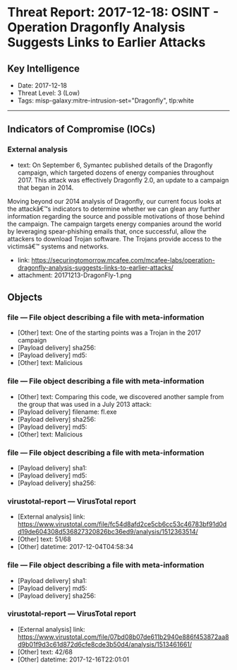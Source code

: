 # Threat Report: 2017-12-18: OSINT - Operation Dragonfly Analysis Suggests Links to Earlier Attacks


## Key Intelligence
* Date: 2017-12-18
* Threat Level: 3 (Low)
* Tags: misp-galaxy:mitre-intrusion-set="Dragonfly", tlp:white

---

## Indicators of Compromise (IOCs)
### External analysis
* text: On September 6, Symantec published details of the Dragonfly campaign, which targeted dozens of energy companies throughout 2017. This attack was effectively Dragonfly 2.0, an update to a campaign that began in 2014.

Moving beyond our 2014 analysis of Dragonfly, our current focus looks at the attackâ€™s indicators to determine whether we can glean any further information regarding the source and possible motivations of those behind the campaign. The campaign targets energy companies around the world by leveraging spear-phishing emails that, once successful, allow the attackers to download Trojan software. The Trojans provide access to the victimsâ€™ systems and networks.
* link: https://securingtomorrow.mcafee.com/mcafee-labs/operation-dragonfly-analysis-suggests-links-to-earlier-attacks/
* attachment: 20171213-DragonFly-1.png

## Objects
### file — File object describing a file with meta-information
* [Other] text: One of the starting points was a Trojan in the 2017 campaign
* [Payload delivery] sha256: <sha256>
* [Payload delivery] md5: <md5>
* [Other] text: Malicious

### file — File object describing a file with meta-information
* [Other] text: Comparing this code, we discovered another sample from the group that was used in a July 2013 attack:
* [Payload delivery] filename: fl.exe
* [Payload delivery] sha256: <sha256>
* [Payload delivery] md5: <md5>
* [Other] text: Malicious

### file — File object describing a file with meta-information
* [Payload delivery] sha1: <sha1>
* [Payload delivery] md5: <md5>
* [Payload delivery] sha256: <sha256>

### virustotal-report — VirusTotal report
* [External analysis] link: https://www.virustotal.com/file/fc54d8afd2ce5cb6cc53c46783bf91d0dd19de604308d536827320826bc36ed9/analysis/1512363514/
* [Other] text: 51/68
* [Other] datetime: 2017-12-04T04:58:34

### file — File object describing a file with meta-information
* [Payload delivery] sha1: <sha1>
* [Payload delivery] md5: <md5>
* [Payload delivery] sha256: <sha256>

### virustotal-report — VirusTotal report
* [External analysis] link: https://www.virustotal.com/file/07bd08b07de611b2940e886f453872aa8d9b01f9d3c61d872d6cfe8cde3b50d4/analysis/1513461661/
* [Other] text: 42/68
* [Other] datetime: 2017-12-16T22:01:01
